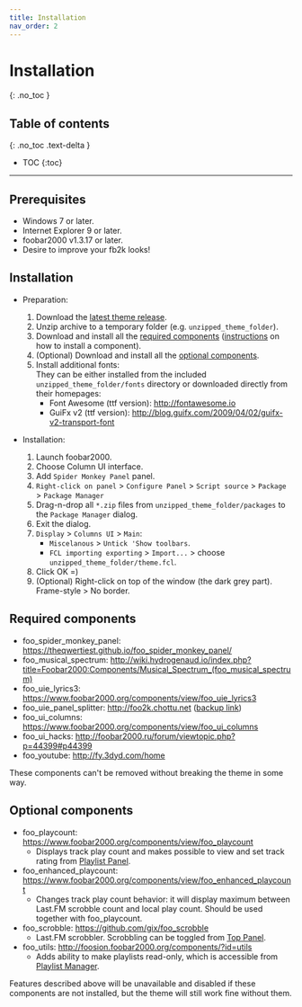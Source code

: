 ```yaml
---
title: Installation
nav_order: 2
---
```


# Installation
{: .no_toc }

## Table of contents
{: .no_toc .text-delta }

* TOC
{:toc}

---

## Prerequisites

 - Windows 7 or later.
 - Internet Explorer 9 or later.
 - foobar2000 v1.3.17 or later.
 - Desire to improve your fb2k looks!

## Installation

- Preparation:
  1. Download the [latest theme release](https://github.com/TheQwertiest/CaTRoX_QWR/releases/latest).
  1. Unzip archive to a temporary folder (e.g. `unzipped_theme_folder`).
  1. Download and install all the [required components](#required-components) ([instructions](http://wiki.hydrogenaud.io/index.php?title=Foobar2000:How_to_install_a_component) on how to install a component).
  1. (Optional) Download and install all the [optional components](#optional-components).
  1. Install additional fonts:  
     They can be either installed from the included `unzipped_theme_folder/fonts` directory or downloaded directly from their homepages:
     * Font Awesome (ttf version): <http://fontawesome.io>
     * GuiFx v2 (ttf version): <http://blog.guifx.com/2009/04/02/guifx-v2-transport-font>

- Installation:     
  1. Launch foobar2000.
  1. Choose Column UI interface.
  1. Add `Spider Monkey Panel` panel.
  1. `Right-click on panel` > `Configure Panel` > `Script source` > `Package` > `Package Manager`
  1. Drag-n-drop all `*.zip` files from `unzipped_theme_folder/packages` to the `Package Manager` dialog.
  1. Exit the dialog.
  1. `Display` > `Columns UI` > `Main`: 
     * `Miscelanous` > `Untick 'Show toolbars`.
     * `FCL importing exporting` > `Import...` > choose `unzipped_theme_folder/theme.fcl`.
  1. Click OK =)
  1. (Optional) Right-click on top of the window (the dark grey part). Frame-style > No border.

## Required components

 - foo_spider_monkey_panel: <https://theqwertiest.github.io/foo_spider_monkey_panel/>
 - foo_musical_spectrum: <http://wiki.hydrogenaud.io/index.php?title=Foobar2000:Components/Musical_Spectrum_(foo_musical_spectrum)>
 - foo_uie_lyrics3: <https://www.foobar2000.org/components/view/foo_uie_lyrics3>
 - foo_uie_panel_splitter: <http://foo2k.chottu.net> ([backup link](https://hydrogenaud.io/index.php/topic,114249.0.html))
 - foo_ui_columns: <https://www.foobar2000.org/components/view/foo_ui_columns>
 - foo_ui_hacks: <http://foobar2000.ru/forum/viewtopic.php?p=44399#p44399>
 - foo_youtube: <http://fy.3dyd.com/home>

These components can't be removed without breaking the theme in some way.

## Optional components

- foo_playcount: <https://www.foobar2000.org/components/view/foo_playcount>
  - Displays track play count and makes possible to view and set track rating from [Playlist Panel](features/panels/playlist_panel.md#row).  
- foo_enhanced_playcount: <https://www.foobar2000.org/components/view/foo_enhanced_playcount>
  - Changes track play count behavior: it will display maximum between Last.FM scrobble count and local play count. Should be used together with foo_playcount.  
- foo_scrobble: <https://github.com/gix/foo_scrobble>
  - Last.FM scrobbler. Scrobbling can be toggled from [Top Panel](features/modes/full_mode.md#top-panel).
- foo_utils: <http://foosion.foobar2000.org/components/?id=utils>
  - Adds ability to make playlists read-only, which is accessible from [Playlist Manager](features/panels/playlist_panel.md#playlist-manager).   

Features described above will be unavailable and disabled if these components are not installed, but the theme will still work fine without them.